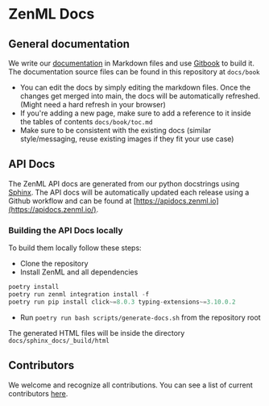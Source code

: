 # ZenML Docs

## General documentation

We write our [documentation](https://docs.zenml.io/) in Markdown files and use [Gitbook](https://www.gitbook.com/) to build it.
The documentation source files can be found in this repository at `docs/book`

* You can edit the docs by simply editing the markdown files. Once the changes get merged into main, the docs will be automatically refreshed. (Might need a hard refresh in your browser)
* If you're adding a new page, make sure to add a reference to it inside the tables of contents `docs/book/toc.md`
* Make sure to be consistent with the existing docs (similar style/messaging, reuse existing images if they fit your use case)

## API Docs

The ZenML API docs are generated from our python docstrings using [Sphinx](https://www.sphinx-doc.org/en/master/). The API docs will be automatically updated each release using a Github workflow and can be found at [https://apidocs.zenml.io](https://apidocs.zenml.io/).

### Building the API Docs locally

To build them locally follow these steps:

* Clone the repository
* Install ZenML and all dependencies
```python
poetry install
poetry run zenml integration install -f
poetry run pip install click~=8.0.3 typing-extensions~=3.10.0.2
```
* Run  `poetry run bash scripts/generate-docs.sh` from the repository root

The generated HTML files will be inside the directory `docs/sphinx_docs/_build/html`

## Contributors

We welcome and recognize all contributions. You can see a list of current contributors [here](https://github.com/zenml-io/zenml/graphs/contributors).
